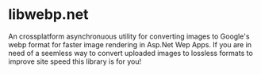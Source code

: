 # libwebp.net
 An  crossplatform asynchronuous utility for converting images to Google's webp format for faster image rendering in Asp.Net Wep Apps. If you are in need of a seemless way to convert uploaded images to lossless formats to improve site speed this library is for you!
